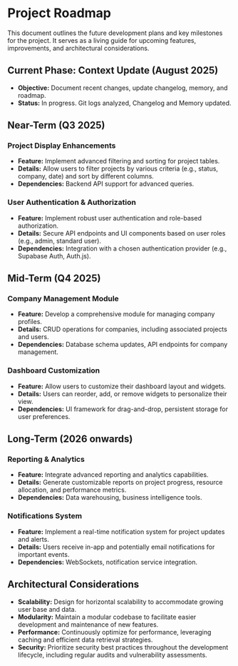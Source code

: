 # Project Roadmap

This document outlines the future development plans and key milestones for the project. It serves as a living guide for upcoming features, improvements, and architectural considerations.

## Current Phase: Context Update (August 2025)
- **Objective:** Document recent changes, update changelog, memory, and roadmap.
- **Status:** In progress. Git logs analyzed, Changelog and Memory updated.

## Near-Term (Q3 2025)

### Project Display Enhancements
- **Feature:** Implement advanced filtering and sorting for project tables.
- **Details:** Allow users to filter projects by various criteria (e.g., status, company, date) and sort by different columns.
- **Dependencies:** Backend API support for advanced queries.

### User Authentication & Authorization
- **Feature:** Implement robust user authentication and role-based authorization.
- **Details:** Secure API endpoints and UI components based on user roles (e.g., admin, standard user).
- **Dependencies:** Integration with a chosen authentication provider (e.g., Supabase Auth, Auth.js).

## Mid-Term (Q4 2025)

### Company Management Module
- **Feature:** Develop a comprehensive module for managing company profiles.
- **Details:** CRUD operations for companies, including associated projects and users.
- **Dependencies:** Database schema updates, API endpoints for company management.

### Dashboard Customization
- **Feature:** Allow users to customize their dashboard layout and widgets.
- **Details:** Users can reorder, add, or remove widgets to personalize their view.
- **Dependencies:** UI framework for drag-and-drop, persistent storage for user preferences.

## Long-Term (2026 onwards)

### Reporting & Analytics
- **Feature:** Integrate advanced reporting and analytics capabilities.
- **Details:** Generate customizable reports on project progress, resource allocation, and performance metrics.
- **Dependencies:** Data warehousing, business intelligence tools.

### Notifications System
- **Feature:** Implement a real-time notification system for project updates and alerts.
- **Details:** Users receive in-app and potentially email notifications for important events.
- **Dependencies:** WebSockets, notification service integration.

## Architectural Considerations
- **Scalability:** Design for horizontal scalability to accommodate growing user base and data.
- **Modularity:** Maintain a modular codebase to facilitate easier development and maintenance of new features.
- **Performance:** Continuously optimize for performance, leveraging caching and efficient data retrieval strategies.
- **Security:** Prioritize security best practices throughout the development lifecycle, including regular audits and vulnerability assessments.